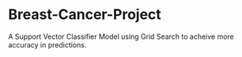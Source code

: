 # Breast-Cancer-Project
A Support Vector Classifier Model using Grid Search to acheive more accuracy in predictions.
